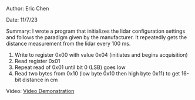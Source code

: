 Author: Eric Chen

Date: 11/7/23

Summary: I wrote a program that initializes the lidar configuration settings and follows the paradigm given by the manufacturer. It repeatedly gets the distance measurement from the lidar every 100 ms.

1) Write to register 0x00 with value 0x04 (initiates and begins acquisition)
2) Read register 0x01
3) Repeat read of 0x01 until bit 0 (LSB) goes low
4) Read two bytes from 0x10 (low byte 0x10 then high byte 0x11) to get 16-bit distance in cm

Video:
[Video Demonstration](https://drive.google.com/file/d/1VqrHLcX8-OCw_5m-2_KncuCZNWrj7bAS/view?usp=drive_link)
